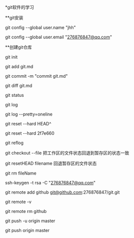 *git软件的学习

**git安装

git config --global user.name "jhh"

git config --global user.email "276876847@qq.com"

**创建git仓库

git init

git add git.md

git commit -m "commit git.md"

git diff git.md

git status

git log

git log --pretty=oneline

git reset --hard HEAD^

git reset --hard 2f7e660

git reflog

git checkout --file 把工作区的文件状态回退到暂存区的状态一致

git resetHEAD filename 回退暂存区的文件状态

git rm fileName 

ssh-keygen -t rsa -C "276876847@qq.com"

git remote add github git@github.com:276876847/git.git

git remote -v

git remote rm github

git push -u origin master

git push origin master











